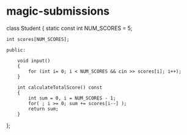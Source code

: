 # magic-submissions
class Student
{
    static const int NUM_SCORES = 5;
    
    int scores[NUM_SCORES];
    
    public:
    
        void input()
        {
            for (int i= 0; i < NUM_SCORES && cin >> scores[i]; i++);
        }
        
        int calculateTotalScore() const
        {
            int sum = 0, i = NUM_SCORES - 1;
            for( ; i >= 0; sum += scores[i--] );
            return sum;
        }
};
